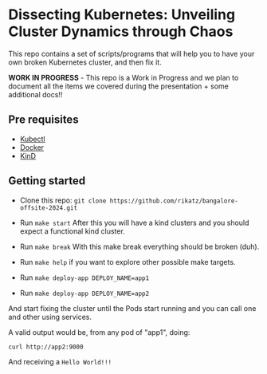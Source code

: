 # Dissecting Kubernetes: Unveiling Cluster Dynamics through Chaos

This repo contains a set of scripts/programs that will help you to have your own
broken Kubernetes cluster, and then fix it.

**WORK IN PROGRESS** - This repo is a Work in Progress and we plan to document all the items we
covered during the presentation + some additional docs!!

## Pre requisites
* [Kubectl](https://www.downloadkubernetes.com/)
* [Docker](https://docs.docker.com/engine/install/)
* [KinD](https://kind.sigs.k8s.io/docs/user/quick-start/#installation)

## Getting started
* Clone this repo: `git clone https://github.com/rikatz/bangalore-offsite-2024.git`
* Run `make start`
After this you will have a kind clusters and you should expect a functional kind cluster.

* Run `make break`
With this make break everything should be broken (duh).

* Run `make help` if you want to explore other possible make targets. 


* Run `make deploy-app DEPLOY_NAME=app1`
* Run `make deploy-app DEPLOY_NAME=app2`


And start fixing the cluster until the Pods start running and you can call one and other
using services.

A valid output would be, from any pod of "app1", doing:
```
curl http://app2:9000
```

And receiving a `Hello World!!!`
